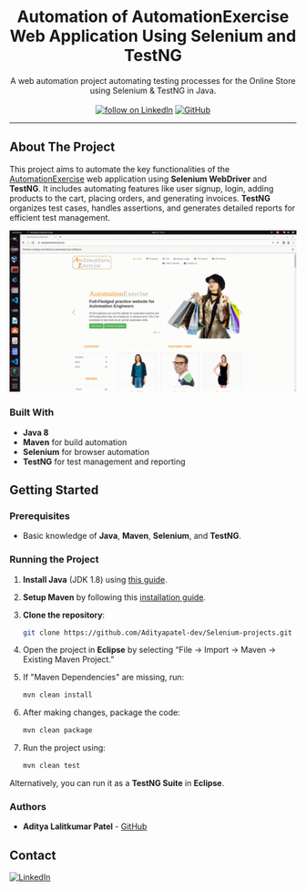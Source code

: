 <p align="center">
  <h1 align="center">Automation of AutomationExercise Web Application Using Selenium and TestNG</h1>
  <p align="center">
    A web automation project automating testing processes for the Online Store using Selenium & TestNG in Java.
    <br /><br/>
    <a href="https://www.linkedin.com/in/adityapatel98/">
        <img src="https://img.shields.io/badge/-LinkedIn-black.svg?style=for-the-badge&logo=linkedin&colorB=555"
            alt="follow on LinkedIn"></a>
    <a href="https://github.com/Adityapatel-dev">
        <img src="https://img.shields.io/github/followers/adityapatel-dev?style=for-the-badge&logo=github"
            alt="GitHub"></a>
  </p>
</p>
<hr>

## About The Project

This project aims to automate the key functionalities of the [AutomationExercise](https://automationexercise.com/) web application using **Selenium WebDriver** and **TestNG**. It includes automating features like user signup, login, adding products to the cart, placing orders, and generating invoices. **TestNG** organizes test cases, handles assertions, and generates detailed reports for efficient test management.

![Automation Demonstration](./automation.gif)

### Built With

- **Java 8**
- **Maven** for build automation
- **Selenium** for browser automation
- **TestNG** for test management and reporting

## Getting Started

### Prerequisites

- Basic knowledge of **Java**, **Maven**, **Selenium**, and **TestNG**.

### Running the Project

1. **Install Java** (JDK 1.8) using [this guide](https://docs.oracle.com/javase/10/install/installation-jdk-and-jre-microsoft-windows-platforms.htm).
2. **Setup Maven** by following this [installation guide](https://maven.apache.org/install.html).
3. **Clone the repository**:
    ```bash
    git clone https://github.com/Adityapatel-dev/Selenium-projects.git
    ```
4. Open the project in **Eclipse** by selecting “File -> Import -> Maven -> Existing Maven Project.”
5. If "Maven Dependencies" are missing, run:
    ```bash
    mvn clean install
    ```
6. After making changes, package the code:
    ```bash
    mvn clean package
    ```

7. Run the project using:
    ```bash
    mvn clean test
    ```

Alternatively, you can run it as a **TestNG Suite** in **Eclipse**.

### Authors

- **Aditya Lalitkumar Patel** - [GitHub](https://github.com/Adityapatel-dev)

## Contact

[![LinkedIn][linkedin-shield]][linkedin-url]

[linkedin-shield]: https://img.shields.io/badge/-LinkedIn-black.svg?style=for-the-badge&logo=linkedin&colorB=555  
[linkedin-url]: https://www.linkedin.com/in/adityapatel98/
